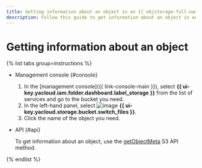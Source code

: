 ```yaml
---
title: Getting information about an object in an {{ objstorage-full-name }} bucket
description: Follow this guide to get information about an object in an {{ objstorage-name }} bucket.
---
```


# Getting information about an object

{% list tabs group=instructions %}

- Management console {#console}

  1. In the [management console]({{ link-console-main }}), select **{{ ui-key.yacloud.iam.folder.dashboard.label_storage }}** from the list of services and go to the bucket you need.
  1. In the left-hand panel, select ![image](../../../_assets/console-icons/folder-tree.svg) **{{ ui-key.yacloud.storage.bucket.switch_files }}**.
  1. Click the name of the object you need.

- API {#api}

  To get information about an object, use the [getObjectMeta](../../s3/api-ref/object/getobjectmeta.md) S3 API method.

{% endlist %}
